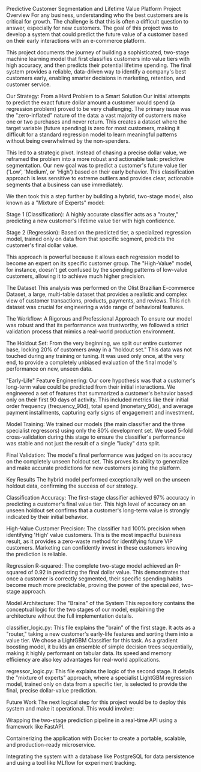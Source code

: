 Predictive Customer Segmentation and Lifetime Value Platform
Project Overview
For any business, understanding who the best customers are is critical for growth. The challenge is that this is often a difficult question to answer, especially for new customers. The goal of this project was to develop a system that could predict the future value of a customer based on their early interactions with an e-commerce platform.

This project documents the journey of building a sophisticated, two-stage machine learning model that first classifies customers into value tiers with high accuracy, and then predicts their potential lifetime spending. The final system provides a reliable, data-driven way to identify a company's best customers early, enabling smarter decisions in marketing, retention, and customer service.

Our Strategy: From a Hard Problem to a Smart Solution
Our initial attempts to predict the exact future dollar amount a customer would spend (a regression problem) proved to be very challenging. The primary issue was the "zero-inflated" nature of the data: a vast majority of customers make one or two purchases and never return. This creates a dataset where the target variable (future spending) is zero for most customers, making it difficult for a standard regression model to learn meaningful patterns without being overwhelmed by the non-spenders.

This led to a strategic pivot. Instead of chasing a precise dollar value, we reframed the problem into a more robust and actionable task: predictive segmentation. Our new goal was to predict a customer's future value tier ('Low', 'Medium', or 'High') based on their early behavior. This classification approach is less sensitive to extreme outliers and provides clear, actionable segments that a business can use immediately.

We then took this a step further by building a hybrid, two-stage model, also known as a "Mixture of Experts" model:

Stage 1 (Classification): A highly accurate classifier acts as a "router," predicting a new customer's lifetime value tier with high confidence.

Stage 2 (Regression): Based on the predicted tier, a specialized regression model, trained only on data from that specific segment, predicts the customer's final dollar value.

This approach is powerful because it allows each regression model to become an expert on its specific customer group. The "High-Value" model, for instance, doesn't get confused by the spending patterns of low-value customers, allowing it to achieve much higher precision.

The Dataset
This analysis was performed on the Olist Brazilian E-commerce Dataset, a large, multi-table dataset that provides a realistic and complex view of customer transactions, products, payments, and reviews. This rich dataset was crucial for engineering a wide range of behavioral features.

The Workflow: A Rigorous and Professional Approach
To ensure our model was robust and that its performance was trustworthy, we followed a strict validation process that mimics a real-world production environment.

The Holdout Set: From the very beginning, we split our entire customer base, locking 20% of customers away in a "holdout set." This data was not touched during any training or tuning. It was used only once, at the very end, to provide a completely unbiased evaluation of the final model's performance on new, unseen data.

"Early-Life" Feature Engineering: Our core hypothesis was that a customer's long-term value could be predicted from their initial interactions. We engineered a set of features that summarized a customer's behavior based only on their first 90 days of activity. This included metrics like their initial order frequency (frequency_90d), total spend (monetary_90d), and average payment installments, capturing early signs of engagement and investment.

Model Training: We trained our models (the main classifier and the three specialist regressors) using only the 80% development set. We used 5-fold cross-validation during this stage to ensure the classifier's performance was stable and not just the result of a single "lucky" data split.

Final Validation: The model's final performance was judged on its accuracy on the completely unseen holdout set. This proves its ability to generalize and make accurate predictions for new customers joining the platform.

Key Results
The hybrid model performed exceptionally well on the unseen holdout data, confirming the success of our strategy.

Classification Accuracy: The first-stage classifier achieved 97% accuracy in predicting a customer's final value tier. This high level of accuracy on an unseen holdout set confirms that a customer's long-term value is strongly indicated by their initial behavior.

High-Value Customer Precision: The classifier had 100% precision when identifying 'High' value customers. This is the most impactful business result, as it provides a zero-waste method for identifying future VIP customers. Marketing can confidently invest in these customers knowing the prediction is reliable.

Regression R-squared: The complete two-stage model achieved an R-squared of 0.92 in predicting the final dollar value. This demonstrates that once a customer is correctly segmented, their specific spending habits become much more predictable, proving the power of the specialized, two-stage approach.

Model Architecture: The "Brains" of the System
This repository contains the conceptual logic for the two stages of our model, explaining the architecture without the full implementation details.

classifier_logic.py: This file explains the "brain" of the first stage. It acts as a "router," taking a new customer's early-life features and sorting them into a value tier. We chose a LightGBM Classifier for this task. As a gradient boosting model, it builds an ensemble of simple decision trees sequentially, making it highly performant on tabular data. Its speed and memory efficiency are also key advantages for real-world applications.

regressor_logic.py: This file explains the logic of the second stage. It details the "mixture of experts" approach, where a specialist LightGBM regression model, trained only on data from a specific tier, is selected to provide the final, precise dollar-value prediction.

Future Work
The next logical step for this project would be to deploy this system and make it operational. This would involve:

Wrapping the two-stage prediction pipeline in a real-time API using a framework like FastAPI.

Containerizing the application with Docker to create a portable, scalable, and production-ready microservice.

Integrating the system with a database like PostgreSQL for data persistence and using a tool like MLflow for experiment tracking.